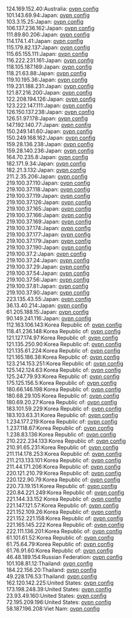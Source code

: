 124.169.152.40:Australia: [ovpn config](vpn/124_169_152_40.ovpn)  
101.143.69.94:Japan: [ovpn config](vpn/101_143_69_94.ovpn)  
103.3.15.25:Japan: [ovpn config](vpn/103_3_15_25.ovpn)  
106.137.236.162:Japan: [ovpn config](vpn/106_137_236_162.ovpn)  
111.89.80.206:Japan: [ovpn config](vpn/111_89_80_206.ovpn)  
114.174.1.41:Japan: [ovpn config](vpn/114_174_1_41.ovpn)  
115.179.82.137:Japan: [ovpn config](vpn/115_179_82_137.ovpn)  
115.65.155.111:Japan: [ovpn config](vpn/115_65_155_111.ovpn)  
116.222.231.161:Japan: [ovpn config](vpn/116_222_231_161.ovpn)  
118.105.187.169:Japan: [ovpn config](vpn/118_105_187_169.ovpn)  
118.21.63.88:Japan: [ovpn config](vpn/118_21_63_88.ovpn)  
119.10.195.36:Japan: [ovpn config](vpn/119_10_195_36.ovpn)  
119.231.188.231:Japan: [ovpn config](vpn/119_231_188_231.ovpn)  
121.87.216.200:Japan: [ovpn config](vpn/121_87_216_200.ovpn)  
122.208.194.126:Japan: [ovpn config](vpn/122_208_194_126.ovpn)  
123.222.147.111:Japan: [ovpn config](vpn/123_222_147_111.ovpn)  
126.150.137.238:Japan: [ovpn config](vpn/126_150_137_238.ovpn)  
126.51.97.178:Japan: [ovpn config](vpn/126_51_97_178.ovpn)  
147.192.140.77:Japan: [ovpn config](vpn/147_192_140_77.ovpn)  
150.249.141.60:Japan: [ovpn config](vpn/150_249_141_60.ovpn)  
150.249.168.162:Japan: [ovpn config](vpn/150_249_168_162.ovpn)  
159.28.136.238:Japan: [ovpn config](vpn/159_28_136_238.ovpn)  
159.28.140.236:Japan: [ovpn config](vpn/159_28_140_236.ovpn)  
164.70.235.8:Japan: [ovpn config](vpn/164_70_235_8.ovpn)  
182.171.9.34:Japan: [ovpn config](vpn/182_171_9_34.ovpn)  
182.21.3.132:Japan: [ovpn config](vpn/182_21_3_132.ovpn)  
211.2.35.206:Japan: [ovpn config](vpn/211_2_35_206.ovpn)  
219.100.37.110:Japan: [ovpn config](vpn/219_100_37_110.ovpn)  
219.100.37.118:Japan: [ovpn config](vpn/219_100_37_118.ovpn)  
219.100.37.119:Japan: [ovpn config](vpn/219_100_37_119.ovpn)  
219.100.37.126:Japan: [ovpn config](vpn/219_100_37_126.ovpn)  
219.100.37.165:Japan: [ovpn config](vpn/219_100_37_165.ovpn)  
219.100.37.166:Japan: [ovpn config](vpn/219_100_37_166.ovpn)  
219.100.37.169:Japan: [ovpn config](vpn/219_100_37_169.ovpn)  
219.100.37.174:Japan: [ovpn config](vpn/219_100_37_174.ovpn)  
219.100.37.177:Japan: [ovpn config](vpn/219_100_37_177.ovpn)  
219.100.37.179:Japan: [ovpn config](vpn/219_100_37_179.ovpn)  
219.100.37.190:Japan: [ovpn config](vpn/219_100_37_190.ovpn)  
219.100.37.2:Japan: [ovpn config](vpn/219_100_37_2.ovpn)  
219.100.37.24:Japan: [ovpn config](vpn/219_100_37_24.ovpn)  
219.100.37.29:Japan: [ovpn config](vpn/219_100_37_29.ovpn)  
219.100.37.54:Japan: [ovpn config](vpn/219_100_37_54.ovpn)  
219.100.37.56:Japan: [ovpn config](vpn/219_100_37_56.ovpn)  
219.100.37.81:Japan: [ovpn config](vpn/219_100_37_81.ovpn)  
219.100.37.90:Japan: [ovpn config](vpn/219_100_37_90.ovpn)  
223.135.43.55:Japan: [ovpn config](vpn/223_135_43_55.ovpn)  
36.13.40.214:Japan: [ovpn config](vpn/36_13_40_214.ovpn)  
61.205.188.15:Japan: [ovpn config](vpn/61_205_188_15.ovpn)  
90.149.241.116:Japan: [ovpn config](vpn/90_149_241_116.ovpn)  
112.163.106.143:Korea Republic of: [ovpn config](vpn/112_163_106_143.ovpn)  
118.41.236.148:Korea Republic of: [ovpn config](vpn/118_41_236_148.ovpn)  
121.127.174.97:Korea Republic of: [ovpn config](vpn/121_127_174_97.ovpn)  
121.135.250.90:Korea Republic of: [ovpn config](vpn/121_135_250_90.ovpn)  
121.135.61.224:Korea Republic of: [ovpn config](vpn/121_135_61_224.ovpn)  
121.165.186.38:Korea Republic of: [ovpn config](vpn/121_165_186_38.ovpn)  
123.214.153.251:Korea Republic of: [ovpn config](vpn/123_214_153_251.ovpn)  
125.142.124.63:Korea Republic of: [ovpn config](vpn/125_142_124_63.ovpn)  
125.247.79.93:Korea Republic of: [ovpn config](vpn/125_247_79_93.ovpn)  
175.125.156.5:Korea Republic of: [ovpn config](vpn/175_125_156_5.ovpn)  
180.66.146.198:Korea Republic of: [ovpn config](vpn/180_66_146_198.ovpn)  
180.68.29.105:Korea Republic of: [ovpn config](vpn/180_68_29_105.ovpn)  
180.69.20.27:Korea Republic of: [ovpn config](vpn/180_69_20_27.ovpn)  
183.101.59.229:Korea Republic of: [ovpn config](vpn/183_101_59_229.ovpn)  
183.103.63.31:Korea Republic of: [ovpn config](vpn/183_103_63_31.ovpn)  
1.234.177.219:Korea Republic of: [ovpn config](vpn/1_234_177_219.ovpn)  
1.237.118.67:Korea Republic of: [ovpn config](vpn/1_237_118_67.ovpn)  
1.238.83.136:Korea Republic of: [ovpn config](vpn/1_238_83_136.ovpn)  
210.222.234.133:Korea Republic of: [ovpn config](vpn/210_222_234_133.ovpn)  
210.91.65.231:Korea Republic of: [ovpn config](vpn/210_91_65_231.ovpn)  
211.114.178.253:Korea Republic of: [ovpn config](vpn/211_114_178_253.ovpn)  
211.213.133.101:Korea Republic of: [ovpn config](vpn/211_213_133_101.ovpn)  
211.44.171.206:Korea Republic of: [ovpn config](vpn/211_44_171_206.ovpn)  
220.121.210.79:Korea Republic of: [ovpn config](vpn/220_121_210_79.ovpn)  
220.122.90.79:Korea Republic of: [ovpn config](vpn/220_122_90_79.ovpn)  
220.73.19.151:Korea Republic of: [ovpn config](vpn/220_73_19_151.ovpn)  
220.84.221.249:Korea Republic of: [ovpn config](vpn/220_84_221_249.ovpn)  
221.144.33.152:Korea Republic of: [ovpn config](vpn/221_144_33_152.ovpn)  
221.147.121.57:Korea Republic of: [ovpn config](vpn/221_147_121_57.ovpn)  
221.152.109.26:Korea Republic of: [ovpn config](vpn/221_152_109_26.ovpn)  
221.152.221.158:Korea Republic of: [ovpn config](vpn/221_152_221_158.ovpn)  
221.165.145.222:Korea Republic of: [ovpn config](vpn/221_165_145_222.ovpn)  
222.111.136.201:Korea Republic of: [ovpn config](vpn/222_111_136_201.ovpn)  
61.101.61.52:Korea Republic of: [ovpn config](vpn/61_101_61_52.ovpn)  
61.75.64.79:Korea Republic of: [ovpn config](vpn/61_75_64_79.ovpn)  
61.76.91.60:Korea Republic of: [ovpn config](vpn/61_76_91_60.ovpn)  
46.48.189.154:Russian Federation: [ovpn config](vpn/46_48_189_154.ovpn)  
101.108.81.12:Thailand: [ovpn config](vpn/101_108_81_12.ovpn)  
184.22.156.20:Thailand: [ovpn config](vpn/184_22_156_20.ovpn)  
49.228.176.53:Thailand: [ovpn config](vpn/49_228_176_53.ovpn)  
162.120.142.225:United States: [ovpn config](vpn/162_120_142_225.ovpn)  
173.198.248.39:United States: [ovpn config](vpn/173_198_248_39.ovpn)  
23.93.49.160:United States: [ovpn config](vpn/23_93_49_160.ovpn)  
72.195.209.196:United States: [ovpn config](vpn/72_195_209_196.ovpn)  
58.187.196.208:Viet Nam: [ovpn config](vpn/58_187_196_208.ovpn)  
